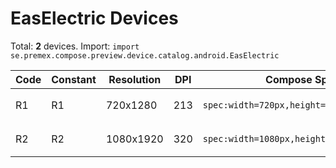 # EasElectric Devices

Total: **2** devices. Import: `import se.premex.compose.preview.device.catalog.android.EasElectric`

| Code | Constant | Resolution | DPI | Compose Spec | Preview Usage |
|------|----------|------------|-----|-------------|---------------|
| R1 | R1 | 720x1280 | 213 | `spec:width=720px,height=1280px,dpi=213` | `@Preview(device = EasElectric.R1)` |
| R2 | R2 | 1080x1920 | 320 | `spec:width=1080px,height=1920px,dpi=320` | `@Preview(device = EasElectric.R2)` |

<!-- Generated automatically. Do not edit manually. -->

